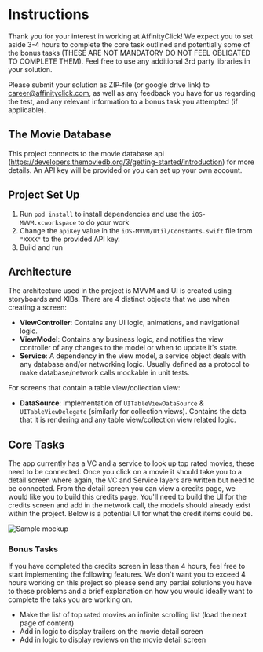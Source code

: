 # Instructions

Thank you for your interest in working at AffinityClick! We expect you to set aside 3-4 hours to complete the core task outlined and potentially some of the bonus tasks (THESE ARE NOT MANDATORY DO NOT FEEL OBLIGATED TO COMPLETE THEM). Feel free to use any additional 3rd party libraries in your solution.

Please submit your solution as ZIP-file (or google drive link) to career@affinityclick.com, as well as any feedback you have for us regarding the test, and any relevant information to a bonus task you attempted (if applicable).

## The Movie Database

This project connects to the movie database api (https://developers.themoviedb.org/3/getting-started/introduction) for more details. An API key will be provided or you can set up your own account.

## Project Set Up

1. Run `pod install` to install dependencies and use the `iOS-MVVM.xcworkspace` to do your work
2. Change the `apiKey` value in the `iOS-MVVM/Util/Constants.swift` file from `"XXXX"` to the provided API key.
3. Build and run

## Architecture

The architecture used in the project is MVVM and UI is created using storyboards and XIBs. There are 4 distinct objects that we use when creating a screen:
- **ViewController**: Contains any UI logic, animations, and navigational logic.
- **ViewModel**: Contains any business logic, and notifies the view controller of any changes to the model or when to update it's state.
- **Service**: A dependency in the view model, a service object deals with any database and/or networking logic. Usually defined as a protocol to make database/network calls mockable in unit tests.

For screens that contain a table view/collection view:
- **DataSource**: Implementation of `UITableViewDataSource` & `UITableViewDelegate` (similarly for collection views). Contains the data that it is rendering and any table view/collection view related logic.

## Core Tasks

The app currently has a VC and a service to look up top rated movies, these need to be connected. Once you click on a movie it should take you to a detail screen where again, the VC and Service layers are written but need to be connected. From the detail screen you can view a credits page, we would like you to build this credits page. You'll need to build the UI for the credits screen and add in the network call, the models should already exist within the project. Below is a potential UI for what the credit items could be.

![Sample mockup](https://user-images.githubusercontent.com/16737168/56301760-7446b600-6106-11e9-8bc1-630521ecd3ba.jpg)

### Bonus Tasks

If you have completed the credits screen in less than 4 hours, feel free to start implementing the following features. We don't want you to exceed 4 hours working on this project so please send any partial solutions you have to these problems and a brief explanation on how you would ideally want to complete the taks you are working on. 

- Make the list of top rated movies an infinite scrolling list (load the next page of content)
- Add in logic to display trailers on the movie detail screen
- Add in logic to display reviews on the movie detail screen

